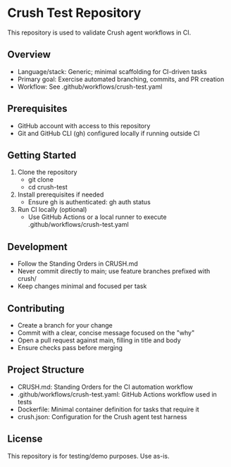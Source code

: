 # Crush Test Repository

This repository is used to validate Crush agent workflows in CI.

## Overview
- Language/stack: Generic; minimal scaffolding for CI-driven tasks
- Primary goal: Exercise automated branching, commits, and PR creation
- Workflow: See .github/workflows/crush-test.yaml

## Prerequisites
- GitHub account with access to this repository
- Git and GitHub CLI (gh) configured locally if running outside CI

## Getting Started
1. Clone the repository
   - git clone <repo-url>
   - cd crush-test
2. Install prerequisites if needed
   - Ensure gh is authenticated: gh auth status
3. Run CI locally (optional)
   - Use GitHub Actions or a local runner to execute .github/workflows/crush-test.yaml

## Development
- Follow the Standing Orders in CRUSH.md
- Never commit directly to main; use feature branches prefixed with crush/
- Keep changes minimal and focused per task

## Contributing
- Create a branch for your change
- Commit with a clear, concise message focused on the "why"
- Open a pull request against main, filling in title and body
- Ensure checks pass before merging

## Project Structure
- CRUSH.md: Standing Orders for the CI automation workflow
- .github/workflows/crush-test.yaml: GitHub Actions workflow used in tests
- Dockerfile: Minimal container definition for tasks that require it
- crush.json: Configuration for the Crush agent test harness

## License
This repository is for testing/demo purposes. Use as-is.